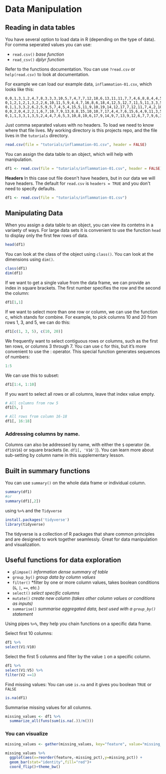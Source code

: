 # Data Manipulation
## Reading in data tables

You have several option to load data in R (depending on the type of data). For comma seperated values you can use:
- `read.csv()` *base function*
- `read_csv()` *dplyr function*

Refer to the functions documentation.  You can use `?read.csv` or `help(read.csv)` to look at documentation.

For example we can load our example data, `inflammation-01.csv`, which looks like this:
```
0,0,1,3,1,2,4,7,8,3,3,3,10,5,7,4,7,7,12,18,6,13,11,11,7,7,4,6,8,8,4,4,5,7,3,4,2,3,0,0
0,1,2,1,2,1,3,2,2,6,10,11,5,9,4,4,7,16,8,6,18,4,12,5,12,7,11,5,11,3,3,5,4,4,5,5,1,1,0,1
0,1,1,3,3,2,6,2,5,9,5,7,4,5,4,15,5,11,9,10,19,14,12,17,7,12,11,7,4,2,10,5,4,2,2,3,2,2,1,1
0,0,2,0,4,2,2,1,6,7,10,7,9,13,8,8,15,10,10,7,17,4,4,7,6,15,6,4,9,11,3,5,6,3,3,4,2,3,2,1
0,1,1,3,3,1,3,5,2,4,4,7,6,5,3,10,8,10,6,17,9,14,9,7,13,9,12,6,7,7,9,6,3,2,2,4,2,0,1,1
``` 
Just comma separated values with no headers.
To load we need to know where that file lives. My working directory is this projects repo, and the file lives in the `tutorials` directory.
```r
read.csv(file = "tutorials/inflammation-01.csv", header = FALSE)
```
You can assign the data table to an object, which will help with manipulation. 
```r
df1 <- read.csv(file = "tutorials/inflammation-01.csv", header = FALSE)
```
**Headers**
In this case out file doesn't have headers, but in our data we will have headers.  The default for `read.csv` is `headers = TRUE` and you don't need to specify defaults.
```r
df1 <- read.csv(file = "tutorials/inflammation-01.csv")
```
## Manipulating Data
When you assign a data table to an object, you can view its contetns in a variaety of ways. For large data sets it is convenient to use the function `head` to display only the first few rows of data.

```r
head(df1)
```
You can look at the class of the object using `class()`. You can look at the dimensions using `dim()`.
```r
class(df1)
dim(df1)
```
If we want to get a single value from the data frame, we can provide an index in square brackets. The first number specifies the row and the second the column:
```r
df1[1,1]
```
If we want to select more than one row or column, we can use the function c, which stands for combine. For example, to pick columns 10 and 20 from rows 1, 3, and 5, we can do this:
```r
df1[c(1, 3, 5), c(10, 20)]
```
We frequently want to select contiguous rows or columns, such as the first ten rows, or columns 3 through 7. You can use c for this, but it’s more convenient to use the : operator. This special function generates sequences of numbers:
```r
1:5
```
We can use this to subset:
```r
df1[1:4, 1:10]
```
If you want to select all rows or all columns, leave that index value empty.
```r
# All columns from row 5
df1[5, ]

# All rows from column 16-18
df1[, 16:18]
```
### Addressing columns by name.
Columns can also be addressed by name, with either the `$` operator (ie. `df1$V16`) or square brackets (ie. `df1[, 'V16']`). You can learn more about sub-setting by column name in this supplementary lesson.

## Built in summary functions

You can use `summary()` on the whole data frame or individual column.
```r
summary(df1)
#or
summary(df1[,2])
```
using `%>%` and the `Tidyverse`
```r
install.packages('tidyverse')
library(tidyverse)
```
The tidyverse is a collection of R packages that share common principles and are designed to work together seamlessly.  Great for data manipulation and visualization.

## Useful functions for data exploration

- `glimpse()` *information dense summary of table*
- `group_by()` *group data by column values*
- `filter()` *filter by one or more column values, takes boolean conditions (`&`, `|`, `==`, etc.)
- `select()` *select specific columns*
- `mutate()` *create new column (takes other column values or conditions as inputs)*
- `summarise()` *summarise aggregated data, best used with a `group_by()` statement*

Using pipes `%>%`, they help you chain functions on a specific data frame.

Select first 10 columns:
```r
df1 %>%
select(V1:V10)
```
Select the first 5 columns and filter by the value  `1` on a specific column.
```r
df1 %>%
select(V1:V5) %>%
filter(V2 ==1)
```
Find missing values:
You can use `is.na` and it gives you boolean `TRUE` or `FALSE`
```r
is.na(df1)
```
Summarise missing values for all columns.
```r
missing_values <- df1 %>% 
  summarize_all(funs(sum(is.na(.))/n()))
```

### You can visualize
```r
missing_values <- gather(missing_values, key="feature", value="missing_pct")

missing_values %>% 
  ggplot(aes(x=reorder(feature,-missing_pct),y=missing_pct)) +
  geom_bar(stat="identity",fill="red")+
  coord_flip()+theme_bw()
```
